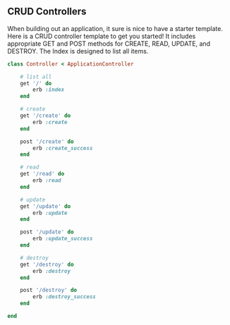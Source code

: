 
## CRUD Controllers

When building out an application, it sure is nice to have a starter template. Here is a CRUD controller template to get you started! It includes appropriate GET and POST methods for CREATE, READ, UPDATE, and DESTROY. The Index is designed to list all items.


```ruby
class Controller < ApplicationController

	# list all
	get '/' do
		erb :index
	end

	# create
	get '/create' do
		erb :create
	end

	post '/create' do
		erb :create_success
	end

	# read
	get '/read' do
		erb :read
	end

	# update
	get '/update' do
		erb :update
	end

	post '/update' do
		erb :update_success
	end

	# destroy
	get '/destroy' do
		erb :destroy
	end

	post '/destroy' do
		erb :destroy_success
	end

end
```
